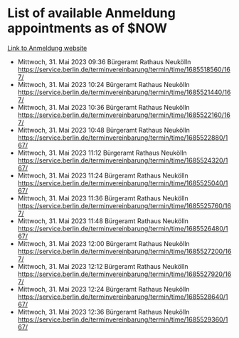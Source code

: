 # List of available Anmeldung appointments as of $NOW
[Link to Anmeldung website](https://service.berlin.de/terminvereinbarung/termin/tag.php?termin=1&anliegen[]=120686&dienstleisterlist=122210,122217,327316,122219,327312,122227,327314,122231,327346,122243,327348,122254,122252,329742,122260,329745,122262,329748,122271,327278,122273,327274,122277,327276,330436,122280,327294,122282,327290,122284,327292,122291,327270,122285,327266,122286,327264,122296,327268,150230,329760,122297,327286,122294,327284,122312,329763,122314,329775,122304,327330,122311,327334,122309,327332,317869,122281,327352,122279,329772,122283,122276,327324,122274,327326,122267,329766,122246,327318,122251,327320,122257,327322,122208,327298,122226,327300&herkunft=http%3A%2F%2Fservice.berlin.de%2Fdienstleistung%2F120686%2F)
- Mittwoch, 31. Mai 2023 09:36 Bürgeramt Rathaus Neukölln https://service.berlin.de/terminvereinbarung/termin/time/1685518560/167/
- Mittwoch, 31. Mai 2023 10:24 Bürgeramt Rathaus Neukölln https://service.berlin.de/terminvereinbarung/termin/time/1685521440/167/
- Mittwoch, 31. Mai 2023 10:36 Bürgeramt Rathaus Neukölln https://service.berlin.de/terminvereinbarung/termin/time/1685522160/167/
- Mittwoch, 31. Mai 2023 10:48 Bürgeramt Rathaus Neukölln https://service.berlin.de/terminvereinbarung/termin/time/1685522880/167/
- Mittwoch, 31. Mai 2023 11:12 Bürgeramt Rathaus Neukölln https://service.berlin.de/terminvereinbarung/termin/time/1685524320/167/
- Mittwoch, 31. Mai 2023 11:24 Bürgeramt Rathaus Neukölln https://service.berlin.de/terminvereinbarung/termin/time/1685525040/167/
- Mittwoch, 31. Mai 2023 11:36 Bürgeramt Rathaus Neukölln https://service.berlin.de/terminvereinbarung/termin/time/1685525760/167/
- Mittwoch, 31. Mai 2023 11:48 Bürgeramt Rathaus Neukölln https://service.berlin.de/terminvereinbarung/termin/time/1685526480/167/
- Mittwoch, 31. Mai 2023 12:00 Bürgeramt Rathaus Neukölln https://service.berlin.de/terminvereinbarung/termin/time/1685527200/167/
- Mittwoch, 31. Mai 2023 12:12 Bürgeramt Rathaus Neukölln https://service.berlin.de/terminvereinbarung/termin/time/1685527920/167/
- Mittwoch, 31. Mai 2023 12:24 Bürgeramt Rathaus Neukölln https://service.berlin.de/terminvereinbarung/termin/time/1685528640/167/
- Mittwoch, 31. Mai 2023 12:36 Bürgeramt Rathaus Neukölln https://service.berlin.de/terminvereinbarung/termin/time/1685529360/167/
